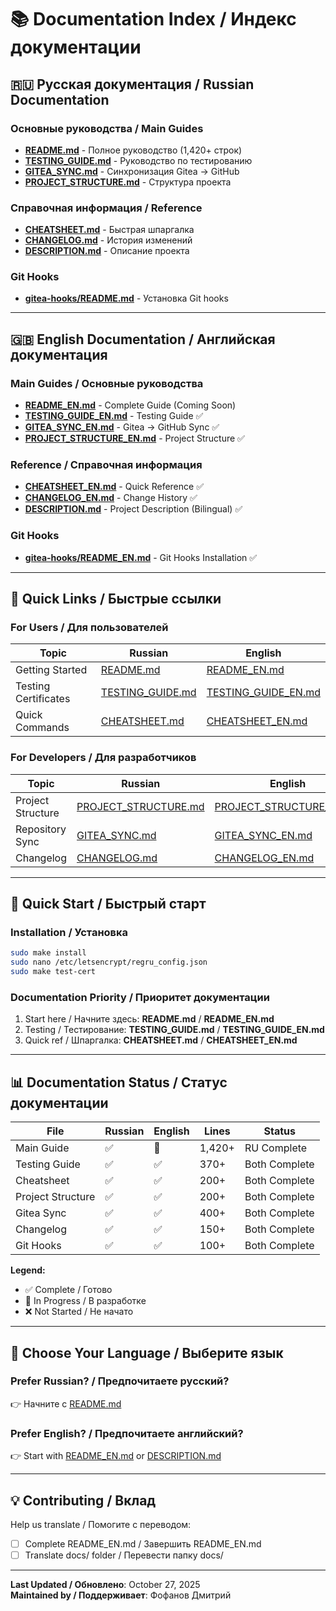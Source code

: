 # 📚 Documentation Index / Индекс документации

## 🇷🇺 Русская документация / Russian Documentation

### Основные руководства / Main Guides
- **[README.md](README.md)** - Полное руководство (1,420+ строк)
- **[TESTING_GUIDE.md](TESTING_GUIDE.md)** - Руководство по тестированию
- **[GITEA_SYNC.md](GITEA_SYNC.md)** - Синхронизация Gitea → GitHub
- **[PROJECT_STRUCTURE.md](PROJECT_STRUCTURE.md)** - Структура проекта

### Справочная информация / Reference
- **[CHEATSHEET.md](CHEATSHEET.md)** - Быстрая шпаргалка
- **[CHANGELOG.md](CHANGELOG.md)** - История изменений
- **[DESCRIPTION.md](DESCRIPTION.md)** - Описание проекта

### Git Hooks
- **[gitea-hooks/README.md](gitea-hooks/README.md)** - Установка Git hooks

---

## 🇬🇧 English Documentation / Английская документация

### Main Guides / Основные руководства
- **[README_EN.md](README_EN.md)** - Complete Guide (Coming Soon)
- **[TESTING_GUIDE_EN.md](TESTING_GUIDE_EN.md)** - Testing Guide ✅
- **[GITEA_SYNC_EN.md](GITEA_SYNC_EN.md)** - Gitea → GitHub Sync ✅
- **[PROJECT_STRUCTURE_EN.md](PROJECT_STRUCTURE_EN.md)** - Project Structure ✅

### Reference / Справочная информация
- **[CHEATSHEET_EN.md](CHEATSHEET_EN.md)** - Quick Reference ✅
- **[CHANGELOG_EN.md](CHANGELOG_EN.md)** - Change History ✅
- **[DESCRIPTION.md](DESCRIPTION.md)** - Project Description (Bilingual) ✅

### Git Hooks
- **[gitea-hooks/README_EN.md](gitea-hooks/README_EN.md)** - Git Hooks Installation ✅

---

## 📖 Quick Links / Быстрые ссылки

### For Users / Для пользователей
| Topic | Russian | English |
|-------|---------|---------|
| Getting Started | [README.md](README.md) | [README_EN.md](README_EN.md) |
| Testing Certificates | [TESTING_GUIDE.md](TESTING_GUIDE.md) | [TESTING_GUIDE_EN.md](TESTING_GUIDE_EN.md) |
| Quick Commands | [CHEATSHEET.md](CHEATSHEET.md) | [CHEATSHEET_EN.md](CHEATSHEET_EN.md) |

### For Developers / Для разработчиков
| Topic | Russian | English |
|-------|---------|---------|
| Project Structure | [PROJECT_STRUCTURE.md](PROJECT_STRUCTURE.md) | [PROJECT_STRUCTURE_EN.md](PROJECT_STRUCTURE_EN.md) |
| Repository Sync | [GITEA_SYNC.md](GITEA_SYNC.md) | [GITEA_SYNC_EN.md](GITEA_SYNC_EN.md) |
| Changelog | [CHANGELOG.md](CHANGELOG.md) | [CHANGELOG_EN.md](CHANGELOG_EN.md) |

---

## 🚀 Quick Start / Быстрый старт

### Installation / Установка
```bash
sudo make install
sudo nano /etc/letsencrypt/regru_config.json
sudo make test-cert
```

### Documentation Priority / Приоритет документации
1. Start here / Начните здесь: **README.md** / **README_EN.md**
2. Testing / Тестирование: **TESTING_GUIDE.md** / **TESTING_GUIDE_EN.md**
3. Quick ref / Шпаргалка: **CHEATSHEET.md** / **CHEATSHEET_EN.md**

---

## 📊 Documentation Status / Статус документации

| File | Russian | English | Lines | Status |
|------|---------|---------|-------|--------|
| Main Guide | ✅ | 🔄 | 1,420+ | RU Complete |
| Testing Guide | ✅ | ✅ | 370+ | Both Complete |
| Cheatsheet | ✅ | ✅ | 200+ | Both Complete |
| Project Structure | ✅ | ✅ | 200+ | Both Complete |
| Gitea Sync | ✅ | ✅ | 400+ | Both Complete |
| Changelog | ✅ | ✅ | 150+ | Both Complete |
| Git Hooks | ✅ | ✅ | 100+ | Both Complete |

**Legend:**
- ✅ Complete / Готово
- 🔄 In Progress / В разработке
- ❌ Not Started / Не начато

---

## 🎯 Choose Your Language / Выберите язык

### Prefer Russian? / Предпочитаете русский?
👉 Начните с [README.md](README.md)

### Prefer English? / Предпочитаете английский?
👉 Start with [README_EN.md](README_EN.md) or [DESCRIPTION.md](DESCRIPTION.md)

---

## 💡 Contributing / Вклад

Help us translate / Помогите с переводом:
- [ ] Complete README_EN.md / Завершить README_EN.md
- [ ] Translate docs/ folder / Перевести папку docs/

---

**Last Updated / Обновлено**: October 27, 2025  
**Maintained by / Поддерживает**: Фофанов Дмитрий
